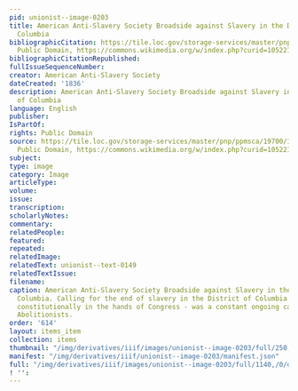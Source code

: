 ```yaml
---
pid: unionist--image-0203
title: American Anti-Slavery Society Broadside against Slavery in the District of
  Columbia
bibliographicCitation: https://tile.loc.gov/storage-services/master/pnp/ppmsca/19700/19705u.tif,
  Public Domain, https://commons.wikimedia.org/w/index.php?curid=105221631
bibliographicCitationRepublished: 
fullIssueSequenceNumber: 
creator: American Anti-Slavery Society
dateCreated: '1836'
description: American Anti-Slavery Society Broadside against Slavery in the District
  of Columbia
language: English
publisher: 
IsPartOf: 
rights: Public Domain
source: https://tile.loc.gov/storage-services/master/pnp/ppmsca/19700/19705u.tif,
  Public Domain, https://commons.wikimedia.org/w/index.php?curid=105221631
subject: 
type: image
category: Image
articleType: 
volume: 
issue: 
transcription: 
scholarlyNotes: 
commentary: 
relatedPeople: 
featured: 
repeated: 
relatedImage: 
relatedText: unionist--text-0149
relatedTextIssue: 
filename: 
caption: American Anti-Slavery Society Broadside against Slavery in the District of
  Columbia. Calling for the end of slavery in the District of Columbia - which was
  constitutionally in the hands of Congress - was a constant ongoing campaign of the
  Abolitionists.
order: '614'
layout: items_item
collection: items
thumbnail: "/img/derivatives/iiif/images/unionist--image-0203/full/250,/0/default.jpg"
manifest: "/img/derivatives/iiif/unionist--image-0203/manifest.json"
full: "/img/derivatives/iiif/images/unionist--image-0203/full/1140,/0/default.jpg"
! '': 
---
```

